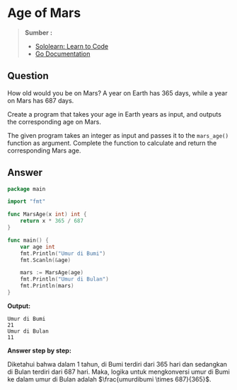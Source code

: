 # Age of Mars
> **Sumber :**
> 
> - [Sololearn: Learn to Code](https://www.sololearn.com/)
> - [Go Documentation](https://go.dev/doc/)


## Question
How old would you be on Mars?
A year on Earth has 365 days, while a year on Mars has 687 days.

Create a program that takes your age in Earth years as input, and outputs the corresponding age on Mars.

The given program takes an integer as input and passes it to the `mars_age()` function as argument.
Complete the function to calculate and return the corresponding Mars age.

## Answer
```go
package main

import "fmt"

func MarsAge(x int) int {
	return x * 365 / 687
}

func main() {
	var age int
	fmt.Println("Umur di Bumi")
	fmt.Scanln(&age)

	mars := MarsAge(age)
	fmt.Println("Umur di Bulan")
	fmt.Println(mars)
}
```

**Output:**
```
Umur di Bumi
21
Umur di Bulan
11
```

**Answer step by step:**

Diketahui bahwa dalam 1 tahun, di Bumi terdiri dari 365 hari dan sedangkan di Bulan terdiri dari 687 hari. Maka, logika untuk mengkonversi umur di Bumi ke dalam umur di Bulan adalah $\frac{umurdibumi \times 687}{365}$.
